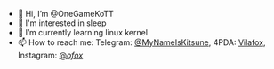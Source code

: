 - 👋 Hi, I’m @OneGameKoTT
- 👀 I'm interested in sleep
- 🌱 I’m currently learning linux kernel
- 📫 How to reach me:
         Telegram: [@MyNameIsKitsune](https://t.me/MyNameIsKitsue),
         4PDA: [Vilafox](https://4pda.to/forum/index.php?showuser=3943936),
         Instagram: [@_ofox_](https://instagram.com/_ofox_)
